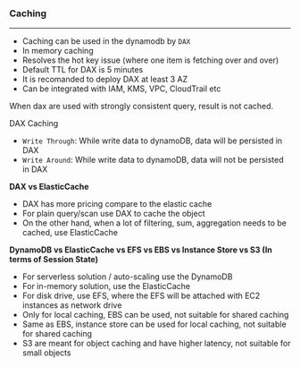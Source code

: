 ### Caching

---

- Caching can be used in the dynamodb by `DAX`
- In memory caching
- Resolves the hot key issue (where one item is fetching over and over)
- Default TTL for DAX is 5 minutes
- It is recomanded to deploy DAX at least 3 AZ
- Can be integrated with IAM, KMS, VPC, CloudTrail etc

When dax are used with strongly consistent query, result is not cached.

DAX Caching

- `Write Through`: While write data to dynamoDB, data will be persisted in DAX
- `Write Around`: While write data to dynamoDB, data will not be persisted in DAX

**DAX vs ElasticCache**

- DAX has more pricing compare to the elastic cache
- For plain query/scan use DAX to cache the object
- On the other hand, when a lot of filtering, sum, aggregation needs to be cached, use ElasticCache

**DynamoDB vs ElasticCache vs EFS vs EBS vs Instance Store vs S3 (In terms of Session State)**

- For serverless solution / auto-scaling use the DynamoDB
- For in-memory solution, use the ElasticCache
- For disk drive, use EFS, where the EFS will be attached with EC2 instances as network drive
- Only for local caching, EBS can be used, not suitable for shared caching
- Same as EBS, instance store can be used for local caching, not suitable for shared caching
- S3 are meant for object caching and have higher latency, not suitable for small objects
